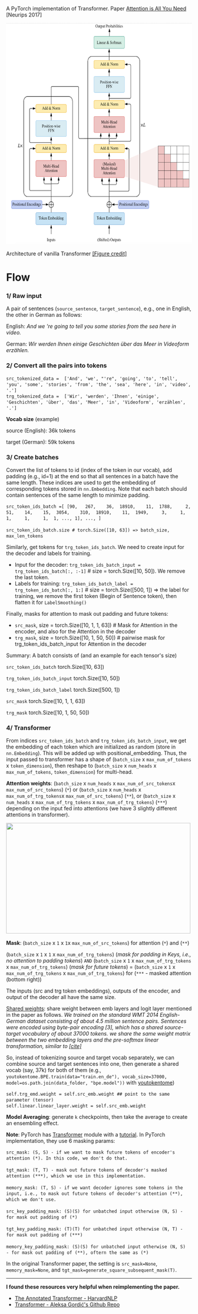 A PyTorch implementation of Transformer.
Paper [Attention is All You Need](https://arxiv.org/pdf/1706.03762.pdf) [Neurips 2017]

<img src="readme_pics/transformer.png" width="600" height="600">

Architecture of vanilla Transformer [[Figure credit]](https://arxiv.org/pdf/2106.04554.pdf)


# Flow
### 1/ Raw input
A pair of sentences (`source_sentence`, `target_sentence`), e.g., one in English, the other in German as follows:


English: *And we 're going to tell you some stories from the sea here in video.*

German: *Wir werden Ihnen einige Geschichten über das Meer in Videoform erzählen.*

### 2/ Convert all the pairs into tokens


```
src_tokenized_data =  ['And', 'we', "'re", 'going', 'to', 'tell', 'you', 'some', 'stories', 'from', 'the', 'sea', 'here', 'in', 'video', '.']
trg_tokenized_data =  ['Wir', 'werden', 'Ihnen', 'einige', 'Geschichten', 'über', 'das', 'Meer', 'in', 'Videoform', 'erzählen', '.']
````

**Vocab size** (example)

source (English): 36k tokens

target (German): 59k tokens

### 3/ Create batches
Convert the list of tokens to id (index of the token in our vocab), add padding (e.g., id=1) at the end so that all sentences in a batch have the same length. These indices are used to get the embedding of corresponding tokens stored in `nn.Embedding`. Note that each batch should contain sentences of the same length to minimize padding.
````
src_token_ids_batch =[ [90,   267,    36,  18910,    11,  1788,     2,    51,    14,    15,  3054,    310,  18910,    11,  1949,     3,     1,     1,     1,     1,  1, ..., 1], ..., ]

src_token_ids_batch.size # torch.Size([10, 63]) => batch_size, max_len_tokens
````
Similarly, get tokens for `trg_token_ids_batch`. We need to create input for the decoder and labels for training.
    
+ Input for the decoder: `trg_token_ids_batch_input = trg_token_ids_batch[:, :-1]` # size = torch.Size([10, 50]). We remove the last token.
+ Labels for training: `trg_token_ids_batch_label = trg_token_ids_batch[:, 1:]` # size = torch.Size([500, 1]) => the label for training, we remove the first token (Begin of Sentence token), then flatten it for `LabelSmoothing()`
    
Finally, masks for attention to mask out padding and future tokens:
+ `src_mask`, size = torch.Size([10, 1, 1, 63]) # Mask for Attention in the encoder, and also for the Attention in the decoder
+ `trg_mask`, size = torch.Size([10, 1, 50, 50]) # pairwise mask for trg_token_ids_batch_input for Attention in the decoder

Summary: A batch consists of (and an example for each tensor's size) 

`src_token_ids_batch` torch.Size([10, 63])

`trg_token_ids_batch_input` torch.Size([10, 50])

`trg_token_ids_batch_label` torch.Size([500, 1])

`src_mask`  torch.Size([10, 1, 1, 63])

`trg_mask` torch.Size([10, 1, 50, 50])


### 4/ Transformer

From indices  `src_token_ids_batch` and `trg_token_ids_batch_input`, we get the embedding of each token which are initialized as random (store in `nn.Embedding`). This will be added up with positional_embedding. Thus, the input passed to transformer has a shape of (`batch_size` x `max_num_of_tokens` x `token_dimension`), then reshape to (`batch_size` x `num_heads` x `max_num_of_tokens`, `token_dimension`) for multi-head.

**Attention weights**: (`batch_size` x `num_heads` x `max_num_of_src_tokens`x `max_num_of_src_tokens`) (`*`)  or  (`batch_size` x `num_heads` x `max_num_of_trg_tokens`x `max_num_of_src_tokens`) (`**`), or (`batch_size` x `num_heads` x `max_num_of_trg_tokens` x `max_num_of_trg_tokens`) (`***`) depending on the input fed into attentions (we have 3 slightly different attentions in transformer).

<img src="readme_pics/attention.png" width="500" height="300">


**Mask**: 
(`batch_size` x `1` x `1`x `max_num_of_src_tokens`) for attention (`*`) and (`**`)

(`batch_size` x `1` x `1` x `max_num_of_trg_tokens`) (*mask for padding in Keys, i.e., no attention to padding tokens*) `AND` (`batch_size` x `1` x `max_num_of_trg_tokens` x `max_num_of_trg_tokens`) (*mask for future tokens*) = (`batch_size` x `1` x `max_num_of_trg_tokens` x `max_num_of_trg_tokens`) for (`***` - masked attention (bottom right))

The inputs (src and trg token embeddings), outputs of the encoder, and output of the decoder all have the same size.

[Shared weights](https://github.com/pytorch/text/issues/678): share weight between emb layers and logit layer mentioned in the paper as follows.
*We trained on the standard WMT 2014 English-German dataset consisting of about 4.5 million
sentence pairs. Sentences were encoded using byte-pair encoding [3], which has a shared source-target vocabulary of about 37000 tokens.*
*we share the same weight matrix between the two embedding layers and the pre-softmax
linear transformation, similar to [[cite]](https://arxiv.org/pdf/1608.05859.pdf)*

So, instead of tokenizing source and target vocab separately, we can combine source and target sentences into one, then generate a shared vocab (say, 37k) for both of them (e.g.,
`    youtokentome.BPE.train(data="train.en_de"), vocab_size=37000,
                           model=os.path.join(data_folder, "bpe.model"))` with [youtokentome](https://github.com/VKCOM/YouTokenToMe))
````
self.trg_emd.weight = self.src_emb.weight ## point to the same parameter (tensor)
self.linear.linear_layer.weight = self.src_emb.weight
````

**Model Averaging**: generate `k` checkpoints, then take the average to create an ensembling effect.


**Note**: PyTorch has [Transformer](https://pytorch.org/docs/stable/generated/torch.nn.Transformer.html?highlight=transformer#torch.nn.Transformer) module with a [tutorial](https://pytorch.org/tutorials/beginner/transformer_tutorial.html?highlight=transformer). In PyTorch implementation, they use 6 masking params:

```
src_mask: (S, S) - if we want to mask future tokens of encoder's attention (*). In this code, we don't do that.

tgt_mask: (T, T) - mask out future tokens of decoder's masked attention (***), which we use in this implementation.
  
memory_mask: (T, S) - if we want decoder ignores some tokens in the input, i.e., to mask out future tokens of decoder's attention (**), which we don't use.

src_key_padding_mask: (S)(S) for unbatched input otherwise (N, S) - for mask out padding of (*)

tgt_key_padding_mask: (T)(T) for unbatched input otherwise (N, T) - for mask out padding of (***)

memory_key_padding_mask: (S)(S) for unbatched input otherwise (N, S)  - for mask out padding of (**), oftern the same as (*)
```
In the original Transformer paper, the setting is `src_mask=None`, `memory_mask=None`, and `tgt_mask=generate_square_subsequent_mask(T)`.

---
**I found these resources very helpful when reimplementing the paper.**
- [The Annotated Transformer - HarvardNLP](https://nlp.seas.harvard.edu/2018/04/03/attention.html#positional-encoding)
- [Transformer - Aleksa Gordić's Github Repo](https://github.com/gordicaleksa/pytorch-original-transformer)
